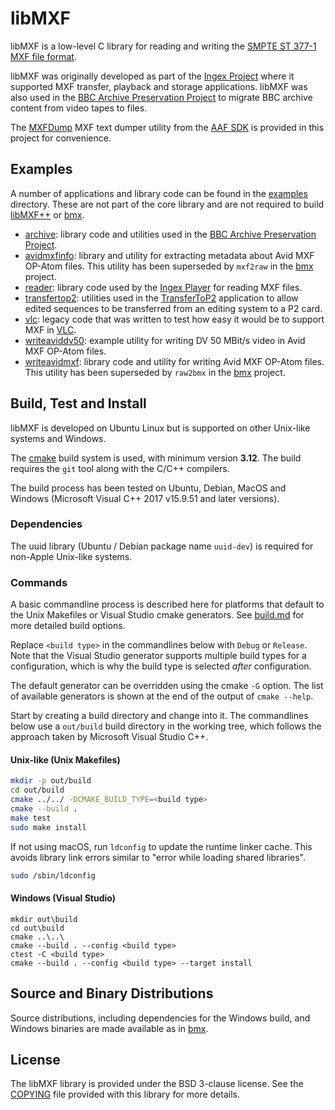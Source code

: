 # libMXF

libMXF is a low-level C library for reading and writing the [SMPTE ST 377-1 MXF file format](https://ieeexplore.ieee.org/document/7292073).

libMXF was originally developed as part of the [Ingex Project](http://ingex.sourceforge.net/) where it supported MXF transfer, playback and storage applications. libMXF was also used in the [BBC Archive Preservation Project](https://www.bbc.co.uk/rd/publications/whitepaper275) to migrate BBC archive content from video tapes to files.

The [MXFDump](./tools/MXFDump) MXF text dumper utility from the [AAF SDK](https://sourceforge.net/projects/aaf/) is provided in this project for convenience.

## Examples

A number of applications and library code can be found in the [examples](./examples) directory. These are not part of the core library and are not required to build [libMXF++](../libMXFpp) or [bmx](../../).

* [archive](./examples/archive): library code and utilities used in the [BBC Archive Preservation Project](https://www.bbc.co.uk/rd/publications/whitepaper275).
* [avidmxfinfo](./examples/avidmxfinfo): library and utility for extracting metadata about Avid MXF OP-Atom files. This utility has been superseded by
`mxf2raw` in the [bmx](../../) project.
* [reader](./examples/reader): library code used by the [Ingex Player](http://ingex.sourceforge.net/) for reading MXF files.
* [transfertop2](./examples/transfertop2): utilities used in the [TransferToP2](http://ingex.sourceforge.net/TransferToP2.html) application to allow edited sequences to be transferred from an editing system to a P2 card.
* [vlc](./examples/vlc): legacy code that was written to test how easy it would be to support MXF in [VLC](https://www.videolan.org/vlc/).
* [writeaviddv50](./examples/writeaviddv50): example utility for writing DV 50 MBit/s video in Avid MXF OP-Atom files.
* [writeavidmxf](./examples/writeavidmxf): library code and utility for writing Avid MXF OP-Atom files. This utility has been superseded by `raw2bmx` in the [bmx](../../) project.

## Build, Test and Install

libMXF is developed on Ubuntu Linux but is supported on other Unix-like systems and Windows.

The [cmake](https://cmake.org/) build system is used, with minimum version **3.12**. The build requires the `git` tool along with the C/C++ compilers.

The build process has been tested on Ubuntu, Debian, MacOS and Windows (Microsoft Visual C++ 2017 v15.9.51 and later versions).

### Dependencies

The uuid library (Ubuntu / Debian package name `uuid-dev`) is required for non-Apple Unix-like systems.

### Commands

A basic commandline process is described here for platforms that default to the Unix Makefiles or Visual Studio cmake generators. See [build.md](./docs/build.md) for more detailed build options.

Replace `<build type>` in the commandlines below with `Debug` or `Release`. Note that the Visual Studio generator supports multiple build types for a configuration, which is why the build type is selected _after_ configuration.

The default generator can be overridden using the cmake `-G` option. The list of available generators is shown at the end of the output of `cmake --help`.

Start by creating a build directory and change into it. The commandlines below use a `out/build` build directory in the working tree, which follows the approach taken by Microsoft Visual Studio C++.

#### Unix-like (Unix Makefiles)

```bash
mkdir -p out/build
cd out/build
cmake ../../ -DCMAKE_BUILD_TYPE=<build type>
cmake --build .
make test
sudo make install
```

If not using macOS, run `ldconfig` to update the runtime linker cache. This avoids library link errors similar to "error while loading shared libraries".

```bash
sudo /sbin/ldconfig
```

#### Windows (Visual Studio)

```console
mkdir out\build
cd out\build
cmake ..\..\
cmake --build . --config <build type>
ctest -C <build type>
cmake --build . --config <build type> --target install
```

## Source and Binary Distributions

Source distributions, including dependencies for the Windows build, and Windows binaries are made available as in [bmx](../../).

## License

The libMXF library is provided under the BSD 3-clause license. See the [COPYING](./COPYING) file provided with this library for more details.
